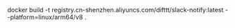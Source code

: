 docker build -t registry.cn-shenzhen.aliyuncs.com/difttt/slack-notify:latest --platform=linux/arm64/v8 .  